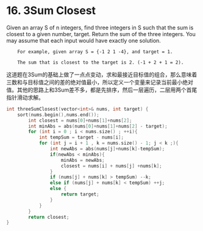 # 16. 3Sum Closest
Given an array S of n integers, find three integers in S such that the sum is closest to a given number, target. Return the sum of the three integers. You may assume that each input would have exactly one solution.
```
    For example, given array S = {-1 2 1 -4}, and target = 1.

    The sum that is closest to the target is 2. (-1 + 2 + 1 = 2).
```
这道题在3Sum的基础上做了一点点变动，求和最接近目标值的组合，那么意味着三数和与目标值之间的差的绝对值最小，所以定义一个变量来记录当前最小绝对值。其他的思路上和3Sum差不多，都是先排序，然后一层遍历，二层用两个首尾指针滑动求解。

```cpp
int threeSumClosest(vector<int>& nums, int target) {
    sort(nums.begin(),nums.end());
		int closest = nums[0]+nums[1]+nums[2];
		int minAbs = abs(nums[0]+nums[1]+nums[2] - target);
		for (int i = 0 ; i < nums.size() ; ++i){
			int tempSum = target - nums[i];
			for (int j = i + 1 , k = nums.size() - 1; j < k ;){
				int newAbs = abs(nums[j]+nums[k]-tempSum);
				if(newAbs < minAbs){
					minAbs = newAbs;
					closest = nums[i] + nums[j] +nums[k];
				}
				if (nums[j] + nums[k] > tempSum) --k;
				else if (nums[j] + nums[k] < tempSum) ++j;
				else {
					return target;
				}
			}
		}
		return closest;
}
```
